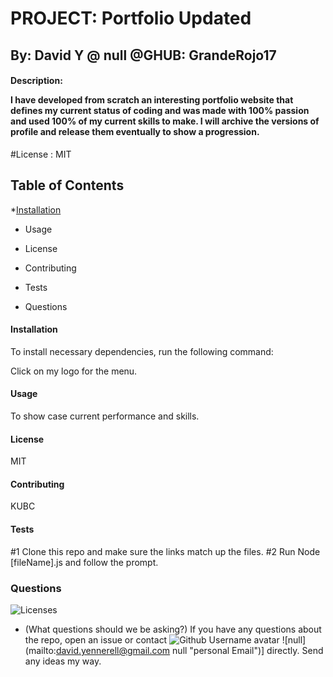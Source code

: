 
# **PROJECT**: **Portfolio Updated**
## By: David Y @ null @GHUB: GrandeRojo17

#### Description: <p>I have developed from scratch an interesting portfolio website that defines my current status of coding and was made with 100% passion and used 100% of my current skills to make. I will archive the versions of profile and release them eventually to show a progression.</p>
#License : MIT

<h2>Table of Contents</h2>

*[Installation]('#installation')
* Usage

* License
* Contributing
* Tests
* Questions


<h4>Installation </h4>
To install necessary dependencies, run the following command:

Click on my logo for the menu.
<h4>Usage</h4>

To show case current performance and skills.
<h4>License</h4>

MIT
<h4>Contributing</h4>

KUBC

<h4>Tests</h4>
#1 Clone this repo and make sure the links match up the files.
#2 Run Node [fileName].js and follow the prompt.

<h3>Questions</h3>

![Licenses](https://img.shields.io/badge/license-MIT-blue.svg)

- (What questions should we be asking?)
If you have any questions about the repo, open an issue or contact 
![Github Username avatar](https://avatars3.githubusercontent.com/u/38540605?v=4)
![null] (mailto:david.yennerell@gmail.com null "personal Email")] directly. Send any ideas my way.
